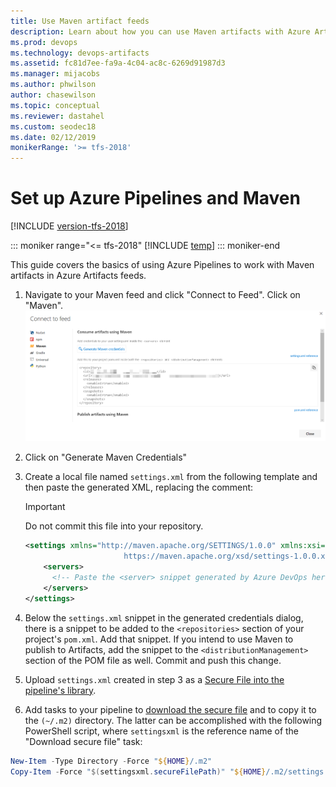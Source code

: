 ```yaml
---
title: Use Maven artifact feeds
description: Learn about how you can use Maven artifacts with Azure Artifacts or Team Foundation Server (TFS).
ms.prod: devops
ms.technology: devops-artifacts
ms.assetid: fc81d7ee-fa9a-4c04-ac8c-6269d91987d3
ms.manager: mijacobs
ms.author: phwilson
author: chasewilson
ms.topic: conceptual
ms.reviewer: dastahel
ms.custom: seodec18
ms.date: 02/12/2019
monikerRange: '>= tfs-2018'
---
```


# Set up Azure Pipelines and Maven

[!INCLUDE [version-tfs-2018](../_shared/version-tfs-2018.md)]

::: moniker range="<= tfs-2018"
[!INCLUDE [temp](../_shared/concept-rename-note.md)]
::: moniker-end

This guide covers the basics of using Azure Pipelines to work with Maven artifacts in Azure Artifacts feeds.

1. Navigate to your Maven feed and click "Connect to Feed". Click on "Maven".
![Connect to Feed - Maven](_img/maven/consume-artifacts-using-maven.png)

1. Click on "Generate Maven Credentials"

1. Create a local file named `settings.xml` from the following template and then paste the generated XML, replacing the comment:
    > [!IMPORTANT]
    > Do not commit this file into your repository.

    ```xml
    <settings xmlns="http://maven.apache.org/SETTINGS/1.0.0" xmlns:xsi="http://www.w3.org/2001/XMLSchema-instance" xsi:schemaLocation="http://maven.apache.org/SETTINGS/1.0.0
                          https://maven.apache.org/xsd/settings-1.0.0.xsd">
        <servers>
          <!-- Paste the <server> snippet generated by Azure DevOps here -->
        </servers>
    </settings>
    ````

1. Below the `settings.xml` snippet in the generated credentials dialog, there is a snippet to be added to the `<repositories>` section of your project's `pom.xml`. Add that snippet. If you intend to use Maven to publish to Artifacts, add the snippet to the `<distributionManagement>` section of the POM file as well. Commit and push this change.

1. Upload `settings.xml` created in step 3 as a [Secure File into the pipeline's library](../library/secure-files.md).

1. Add tasks to your pipeline to [download the secure file](../tasks/utility/download-secure-file.md) and to copy it to the `(~/.m2)` directory. The latter can be accomplished with the following PowerShell script, where `settingsxml` is the reference name of the "Download secure file" task:

```powershell
New-Item -Type Directory -Force "${HOME}/.m2"
Copy-Item -Force "$(settingsxml.secureFilePath)" "${HOME}/.m2/settings.xml"
```